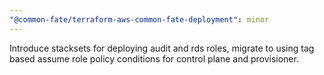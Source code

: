 ```yaml
---
"@common-fate/terraform-aws-common-fate-deployment": minor
---
```


Introduce stacksets for deploying audit and rds roles, migrate to using tag based assume role policy conditions for control plane and provisioner.
